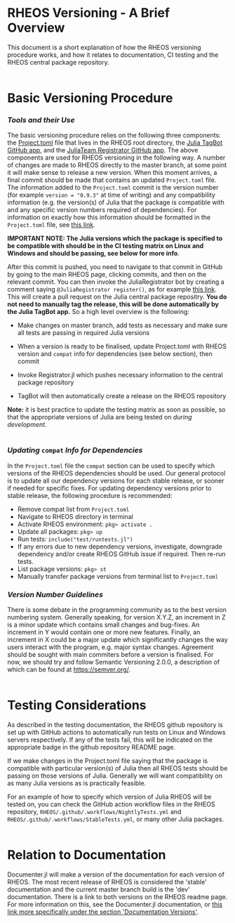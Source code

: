 # **RHEOS Versioning - A Brief Overview**

This document is a short explanation of how the RHEOS versioning procedure works, and how it relates to documentation, CI testing and the RHEOS central package repository. 
<br><br>

# Basic Versioning Procedure

### *Tools and their Use*

The basic versioning procedure relies on the following three components: the [Project.toml](https://github.com/JuliaRheology/RHEOS.jl/blob/master/Project.toml) file that lives in the RHEOS root directory, the [Julia TagBot GitHub app](https://github.com/JuliaRegistries/TagBot), and the [JuliaTeam Registrator GitHub app](https://github.com/JuliaRegistries/Registrator.jl). The above components are used for RHEOS versioning in the following way. A number of changes are made to RHEOS directly to the master branch, at some point it will make sense to release a new version. When this moment arrives, a final commit should be made that contains an updated `Project.toml` file. The information added to the `Project.toml` commit is the version number (for example `version = "0.9.3"` at time of writing) and any compatibility information (e.g. the version(s) of Julia that the package is compatible with and any specific version numbers required of dependencies). For information on exactly how this information should be formatted in the `Project.toml` file, see [this link](https://julialang.github.io/Pkg.jl/v1/compatibility/index.html). 

**IMPORTANT NOTE: The Julia versions which the package is specified to be compatible with should be in the CI testing matrix on Linux and Windows and should be passing, see below for more info**.

After this commit is pushed, you need to navigate to that commit in GitHub by going to the main RHEOS page, clicking commits, and then on the relevant commit. You can then invoke the JuliaRegistrator bot by creating a comment saying `@JuliaRegistrator register()`, as for example [this link](https://github.com/JuliaRheology/RHEOS.jl/commit/e2e63c299615a32ab2d7e055484b3efc662544c4). This will create a pull request on the Julia central package repositry. **You do not need to manually tag the release, this will be done automatically by the Julia TagBot app.** So a high level overview is the following:

-   Make changes on master branch, add tests as necessary and make sure
    all tests are passing in required Julia versions

-   When a version is ready to be finalised, update Project.toml with RHEOS version and `compat` info for dependencies (see below section), then commit

-   Invoke Registrator.jl which pushes necessary information to the
    central package repository

-   TagBot will then automatically create a release on the RHEOS
    repository

**Note:** it is best practice to update the testing matrix as soon as possible, so that the appropriate versions of Julia are being tested on *during development*.
<br><br>

### *Updating* `compat` *Info for Dependencies*

In the `Project.toml` file the `compat` section can be used to specify which versions of the RHEOS dependencies should be used. Our general protocol is to update all our dependency versions for each stable release, or sooner if needed for specific fixes. For updating dependency versions prior to stable release, the following procedure is recommended:

- Remove compat list from `Project.toml`
- Navigate to RHEOS directory in terminal
- Activate RHEOS environment: `pkg> activate .`
- Update all packages: `pkg> up`
- Run tests: `include("test/runtests.jl")`
- If any errors due to new dependency versions, investigate, downgrade dependency and/or create RHEOS GitHub issue if required. Then re-run tests.
- List package versions: `pkg> st`
- Manually transfer package versions from terminal list to `Project.toml`

### *Version Number Guidelines*

There is some debate in the programming community as to the best version numbering system. Generally speaking, for version X.Y.Z, an increment in Z is a minor update which contains small changes and bug-fixes. An increment in Y would contain one or more new features. Finally, an increment in X could be a major update which significantly changes the way users interact with the program, e.g. major syntax changes.  Agreement should be sought with main commiters before a version is finalised. For now, we should try and follow Semantic Versioning 2.0.0, a description of which can be found at <https://semver.org/>.
<br><br>

# Testing Considerations

As described in the testing documentation, the RHEOS github repository is set up with GitHub actions to automatically run tests on Linux and Windows servers respectively. If any of the tests fail, this will be indicated on the appropriate badge in the github repository README page.

If we make changes in the Project.toml file saying that the package is compatible with particular version(s) of Julia then all RHEOS tests should be passing on those versions of Julia. Generally we will want compatibility on as many Julia versions as is practically feasible.

For an example of how to specify which version of Julia RHEOS will be tested on, you can check the GitHub action workflow files in the RHEOS repository, `RHEOS/.github/.workflows/NightlyTests.yml` and `RHEOS/.github/.workflows/StableTests.yml`, or many other Julia packages.
<br><br>

# Relation to Documentation

Documenter.jl will make a version of the documentation for each version of RHEOS. The most recent release of RHEOS is considered the 'stable' documentation and the current master branch build is the 'dev' documentation. There is a link to both versions on the RHEOS readme page. For more information on this, see the Documenter.jl documentation, or [this link more specifically under the section 'Documentation Versions'](https://juliadocs.github.io/Documenter.jl/stable/man/hosting/).
